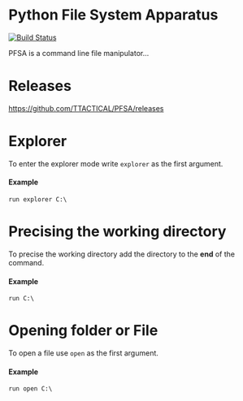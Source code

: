 # Python File System Apparatus

[![Build Status](https://dev.azure.com/louisdalibard/PFSA/_apis/build/status/TTACTICAL.PFSA?branchName=master)](https://dev.azure.com/louisdalibard/PFSA/_build/latest?definitionId=1&branchName=master)

PFSA is a command line file manipulator...

# Releases
https://github.com/TTACTICAL/PFSA/releases

# Explorer
To enter the explorer mode write `explorer` as the first argument.

#### Example
`
run explorer C:\
`
# Precising the working directory
To precise the working directory add the directory to the **end** of the command.

#### Example
`
run C:\
`

# Opening folder or File
To open a file use `open` as the first argument.

####  Example
`
run open C:\
`
